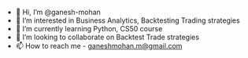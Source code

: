 - 👋 Hi, I’m @ganesh-mohan
- 👀 I’m interested in Business Analytics, Backtesting Trading strategies
- 🌱 I’m currently learning Python, CS50 course
- 💞️ I’m looking to collaborate on Backtest Trade strategies
- 📫 How to reach me - ganeshmohan.m@gmail.com

<!---
ganesh-mohan/ganesh-mohan is a ✨ special ✨ repository because its `README.md` (this file) appears on your GitHub profile.
You can click the Preview link to take a look at your changes.
--->
